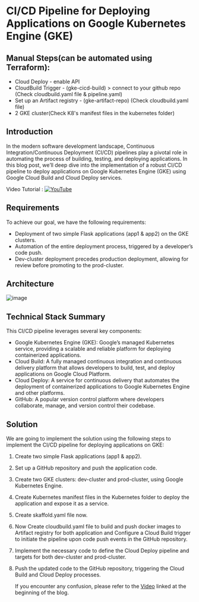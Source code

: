 # CI/CD Pipeline for Deploying Applications on Google Kubernetes Engine (GKE)

## Manual Steps(can be automated using Terraform):
 - Cloud Deploy - enable API
 - CloudBuild Trigger - (gke-cicd-build) > connect to your github repo (Check cloudbuild.yaml file & pipeline.yaml)
 - Set up an Artifact registry - (gke-artifact-repo) (Check cloudbuild.yaml file)
 - 2 GKE cluster(Check K8's manifest files in the kubernetes folder)


## Introduction

In the modern software development landscape, Continuous Integration/Continuous Deployment (CI/CD) pipelines play a pivotal role in automating the process of building, testing, and deploying applications. In this blog post, we’ll deep dive into the implementation of a robust CI/CD pipeline to deploy applications on Google Kubernetes Engine (GKE) using Google Cloud Build and Cloud Deploy services.

Video Tutorial :   [![YouTube](https://img.shields.io/badge/YouTube-Video-green)](https://youtu.be/L_1qbt-Iii0?feature=shared)

## Requirements

To achieve our goal, we have the following requirements:
- Deployment of two simple Flask applications (app1 & app2) on the GKE clusters.
- Automation of the entire deployment process, triggered by a developer’s code push.
- Dev-cluster deployment precedes production deployment, allowing for review before promoting to the prod-cluster.

## Architecture

![image](https://github.com/vishal-bulbule/gke-test/assets/143475073/66c914bb-4466-4a23-b977-f0880e1e1f12)

## Technical Stack Summary

This CI/CD pipeline leverages several key components:
- Google Kubernetes Engine (GKE): Google’s managed Kubernetes service, providing a scalable and reliable platform for deploying containerized applications.
- Cloud Build: A fully managed continuous integration and continuous delivery platform that allows developers to build, test, and deploy applications on Google Cloud Platform.
- Cloud Deploy: A service for continuous delivery that automates the deployment of containerized applications to Google Kubernetes Engine and other platforms.
- GitHub: A popular version control platform where developers collaborate, manage, and version control their codebase.

## Solution

We are going to implement the solution using the following steps to implement the CI/CD pipeline for deploying applications on GKE:

1. Create two simple Flask applications (app1 & app2).
2. Set up a GitHub repository and push the application code.
4. Create two GKE clusters: dev-cluster and prod-cluster, using Google Kubernetes Engine.
5. Create Kubernetes manifest files in the Kubernetes folder to deploy the application and expose it as a service.
6. Create skaffold.yaml file now.
7. Now Create cloudbuild.yaml file to build and push docker images to Artifact registry for both application and Configure a Cloud Build trigger to initiate the pipeline upon code push events in the GitHub repository.
8. Implement the necessary code to define the Cloud Deploy pipeline and targets for both dev-cluster and prod-cluster.
9. Push the updated code to the GitHub repository, triggering the Cloud Build and Cloud Deploy processes.

   If you encounter any confusion, please refer to the [Video](https://youtu.be/L_1qbt-Iii0?feature=shared)
 linked at the beginning of the blog.


